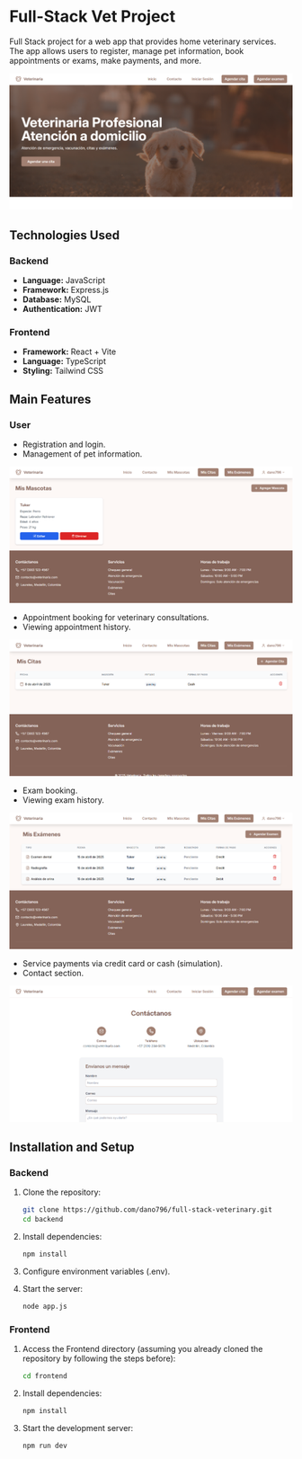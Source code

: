# Full-Stack Vet Project

Full Stack project for a web app that provides home veterinary services. The app allows users to register, manage pet information, book appointments or exams, make payments, and more.

![Home Page](previews/home.png)

## Technologies Used

### Backend

- **Language:** JavaScript
- **Framework:** Express.js
- **Database:** MySQL
- **Authentication:** JWT

### Frontend

- **Framework:** React + Vite
- **Language:** TypeScript
- **Styling:** Tailwind CSS

## Main Features

### User

- Registration and login.
- Management of pet information.

![Añadir amigo](previews/pets.png)

- Appointment booking for veterinary consultations.
- Viewing appointment history.

![Añadir amigo](previews/appointments.png)

- Exam booking.
- Viewing exam history.

![Añadir amigo](previews/exams.png)

- Service payments via credit card or cash (simulation).
- Contact section.

![Añadir amigo](previews/contact.png)

## Installation and Setup

### Backend

1. Clone the repository:
   ```sh
   git clone https://github.com/dano796/full-stack-veterinary.git
   cd backend
   ```
2. Install dependencies:
   ```sh
   npm install
   ```
3. Configure environment variables (.env).

4. Start the server:
   ```sh
   node app.js
   ```

### Frontend

1. Access the Frontend directory (assuming you already cloned the repository by following the steps before):
   ```sh
   cd frontend
   ```
2. Install dependencies:
   ```sh
   npm install
   ```
3. Start the development server:
   ```sh
   npm run dev
   ```
